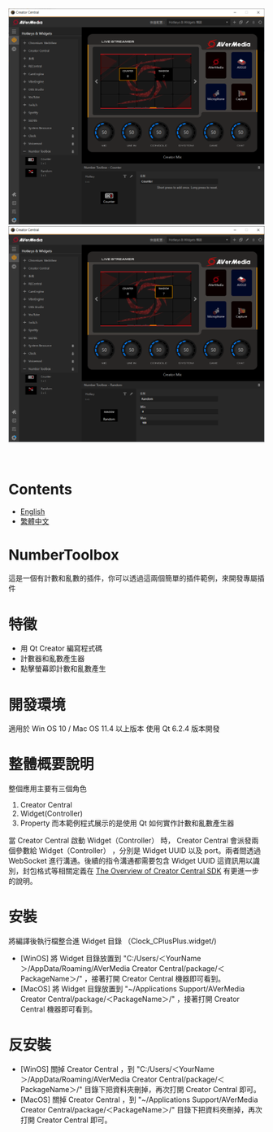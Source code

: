 <br/>
<br/>
<div align="center">
    <img src="Source/images/counter.png" style="zoom:80%"/>
  <img src="Source/images/random.png" style="zoom:80%"/>
</div>
<br/>
<br/>

# Contents
- [English](#Description)
- [繁體中文](#描述)

# NumberToolbox
這是一個有計數和亂數的插件，你可以透過這兩個簡單的插件範例，來開發專屬插件

# **特徵**
* 用 Qt Creator 編寫程式碼
* 計數器和亂數產生器
* 點擊螢幕即計數和亂數產生

# **開發環境**
適用於 Win OS 10 / Mac OS 11.4 以上版本
使用 Qt 6.2.4 版本開發

# **整體概要說明**
整個應用主要有三個角色
1. Creator Central
2. Widget(Controller)
3. Property
而本範例程式展示的是使用 Qt 如何實作計數和亂數產生器

當 Creator Central 啟動 Widget（Controller） 時， Creator Central 會派發兩個參數給 Widget（Controller） ，分別是 Widget UUID 以及 port。兩者間透過 WebSocket 進行溝通。後續的指令溝通都需要包含 Widget UUID 這資訊用以識別，封包格式等相關定義在 [The Overview of Creator Central SDK](https://github.com/AVerMedia-Technologies-Inc/CreatorCentralSDK) 有更進一步的說明。

# **安裝**
將編譯後執行檔整合進 Widget 目錄 （Clock_CPlusPlus.widget/)
* [WinOS]
將 Widget 目錄放置到 "C:/Users/＜YourName＞/AppData/Roaming/AVerMedia Creator Central/package/＜PackageName＞/" ，接著打開 Creator Central 機器即可看到。
* [MacOS]
將 Widget 目錄放置到 "~/Applications Support/AVerMedia Creator Central/package/＜PackageName＞/" ，接著打開 Creator Central 機器即可看到。

# **反安裝**
* [WinOS]
關掉 Creator Central ，到 "C:/Users/＜YourName＞/AppData/Roaming/AVerMedia Creator Central/package/＜PackageName＞/" 目錄下把資料夾刪掉，再次打開 Creator Central 即可。
* [MacOS]
關掉 Creator Central ，到 "~/Applications Support/AVerMedia Creator Central/package/＜PackageName＞/" 目錄下把資料夾刪掉，再次打開 Creator Central 即可。

